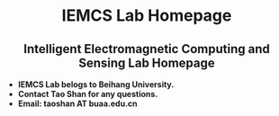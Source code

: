
<h1 align="center">
IEMCS Lab Homepage
</h1>

<h2 align="center">Intelligent Electromagnetic Computing and Sensing Lab Homepage</h2>


- **IEMCS Lab belogs to Beihang University.**
- **Contact Tao Shan for any questions.**
- **Email: taoshan AT buaa.edu.cn**

